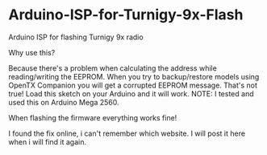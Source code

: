 # Arduino-ISP-for-Turnigy-9x-Flash
Arduino ISP for flashing Turnigy 9x radio

Why use this?

Because there's a problem when calculating the address while reading/writing the EEPROM.
When you try to backup/restore models using OpenTX Companion you will get a corrupted EEPROM message.
That's not true! Load this sketch on your Arduino and it will work.
NOTE: I tested and used this on Arduino Mega 2560.

When flashing the firmware everything works fine!

I found the fix online, i can't remember which website. I will post it here when i will find it again.
